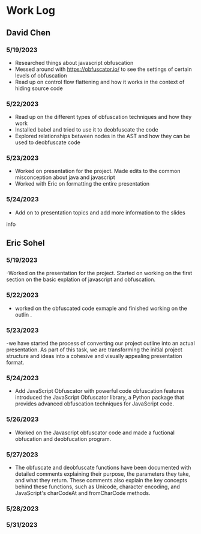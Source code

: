 # Work Log

## David Chen

### 5/19/2023

- Researched things about javascript obfuscation
- Messed around with https://obfuscator.io/ to see the settings of certain levels of obfuscation
- Read up on control flow flattening and how it works in the context of hiding source code

### 5/22/2023
- Read up on the different types of obfuscation techniques and how they work
- Installed babel and tried to use it to deobfuscate the code 
- Explored relationships between nodes in the AST and how they can be used to deobfuscate code

### 5/23/2023
- Worked on presentation for the project. Made edits to the common misconception about java and javascript
- Worked with Eric on formatting the entire presentation

### 5/24/2023
- Add on to presentation topics and add more information to the slides

info

## Eric Sohel

### 5/19/2023

-Worked on the presentation for the project. Started on working on the first section on the basic explation of javascript and obfuscation. 


### 5/22/2023
- worked on the obfuscated code exmaple and finished working on the outlin . 

### 5/23/2023 
-we have started the process of converting our project outline into an actual presentation. As part of this task, we are transforming the initial project structure and ideas into a cohesive and visually appealing presentation format.

### 5/24/2023 
- Add JavaScript Obfuscator with powerful code obfuscation features
introduced the JavaScript Obfuscator library, a Python package that provides advanced obfuscation techniques for JavaScript code. 


### 5/26/2023 
- Worked on the Javascript obfuscator code and made a fuctional obfucation and deobfucation program. 

### 5/27/2023 
 - The obfuscate and deobfuscate functions have been documented with detailed comments explaining their purpose, the parameters they take, and what they return. These comments also explain the key concepts behind these functions, such as Unicode, character encoding, and JavaScript's charCodeAt and fromCharCode methods.

 ### 5/28/2023

 
 ### 5/31/2023
